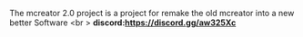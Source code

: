 The mcreator 2.0 project is a project for remake the old mcreator into a new better Software
<br \>
**discord:https://discord.gg/aw325Xc**
